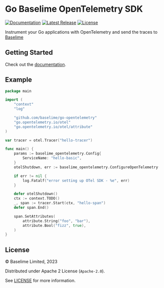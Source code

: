 # Go Baselime OpenTelemetry SDK
[![Documentation][docs_badge]][docs]
[![Latest Release][release_badge]][release]
[![License][license_badge]][license]

Instrument your Go applications with OpenTelemetry and send the traces to [Baselime](https://baselime.io)

## Getting Started 

Check out the [documentation](https://baselime.io/docs/sending-data/opentelemetry/).

## Example

```go
package main

import (
	"context"
	"log"

	"github.com/baselime/go-opentelemetry"
	"go.opentelemetry.io/otel"
	"go.opentelemetry.io/otel/attribute"
)

var tracer = otel.Tracer("hello-tracer")

func main() {
	params := baselime_opentelemetry.Config{
		ServiceName: "hello-basic",
	}
	otelShutdown, err := baselime_opentelemetry.ConfigureOpenTelemetry(params)

	if err != nil {
		log.Fatalf("error setting up OTel SDK - %e", err)
	}

	defer otelShutdown()
	ctx := context.TODO()
	_, span := tracer.Start(ctx, "hello-span")
	defer span.End()

	span.SetAttributes(
		attribute.String("foo", "bar"),
		attribute.Bool("fizz", true),
	)
}

```

## License

&copy; Baselime Limited, 2023

Distributed under Apache 2 License (`Apache-2.0`).

See [LICENSE](LICENSE) for more information.

<!-- Badges -->

[docs]: https://baselime.io/docs/
[docs_badge]: https://img.shields.io/badge/docs-reference-blue.svg?style=flat-square
[release]: https://github.com/baselime/go-opentelemetry/releases/latest
[release_badge]: https://img.shields.io/github/release/baselime/go-opentelemetry.svg?style=flat-square&ghcache=unused
[license]: https://opensource.org/licenses/MIT
[license_badge]: https://img.shields.io/github/license/baselime/go-opentelemetry.svg?color=blue&style=flat-square&ghcache=unused

